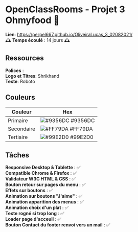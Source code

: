 # OpenClassRooms - Projet 3 Ohmyfood 🍲

**Lien**: https://perpel667.github.io/OliveiraLucas_3_02082021/  
🕰 **Temps écoulé** : 14 jours 🕰

## Ressources

**Polices** :  
**Logo et Titres**: Shrikhand  
**Texte**: Roboto

## Couleurs

| Couleur    | Hex                                                              |
| ---------- | ---------------------------------------------------------------- |
| Primaire   | ![#9356DC](https://via.placeholder.com/10/9356DC?text=+) #9356DC |
| Secondaire | ![#FF79DA](https://via.placeholder.com/10/FF79DA?text=+) #FF79DA |
| Tertiaire  | ![#99E2D0](https://via.placeholder.com/10/99E2D0?text=+) #99E2D0 |

## Tâches

**Responsive Desktop & Tablette** : ✅  
**Compatible Chrome & Firefox** : ✅  
**Validateur W3C HTML & CSS** : ✅  
**Bouton retour sur pages du menu** : ✅  
**Effets sur boutons** : ✅  
**Animation sur boutons "J'aime"** : ✅  
**Animation apparition des menus** : ✅  
**Animation choix d'un plat** : ✅  
**Texte rogné si trop long** : ✅  
**Loader page d'acceuil** : ✅  
**Bouton Contact du footer renvoi vers un mail** : ✅
